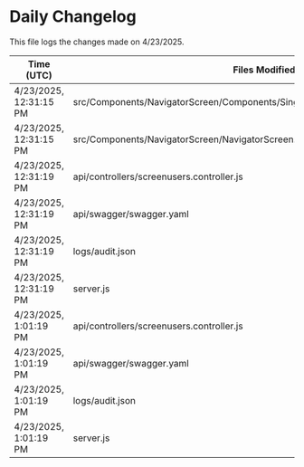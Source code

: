 # Daily Changelog

This file logs the changes made on 4/23/2025.

| Time (UTC)             | Files Modified                    | Changes (Addition/Deletion) |
|------------------------|-----------------------------------|-----------------------------|
| 4/23/2025, 12:31:15 PM | src/Components/NavigatorScreen/Components/SingleMRCard/SingleNoImageCardRed.js | 1 Additions & 1 Deletions |
| 4/23/2025, 12:31:15 PM | src/Components/NavigatorScreen/NavigatorScreen.js | 2 Additions & 2 Deletions |
| 4/23/2025, 12:31:19 PM | api/controllers/screenusers.controller.js | 9 Additions & 9 Deletions|
| 4/23/2025, 12:31:19 PM | api/swagger/swagger.yaml | 4 Additions & 4 Deletions|
| 4/23/2025, 12:31:19 PM | logs/audit.json | 15 Additions & 15 Deletions|
| 4/23/2025, 12:31:19 PM | server.js | 12 Additions & 12 Deletions|
| 4/23/2025, 1:01:19 PM | api/controllers/screenusers.controller.js | 9 Additions & 9 Deletions|
| 4/23/2025, 1:01:19 PM | api/swagger/swagger.yaml | 4 Additions & 4 Deletions|
| 4/23/2025, 1:01:19 PM | logs/audit.json | 15 Additions & 15 Deletions|
| 4/23/2025, 1:01:19 PM | server.js | 12 Additions & 12 Deletions|
